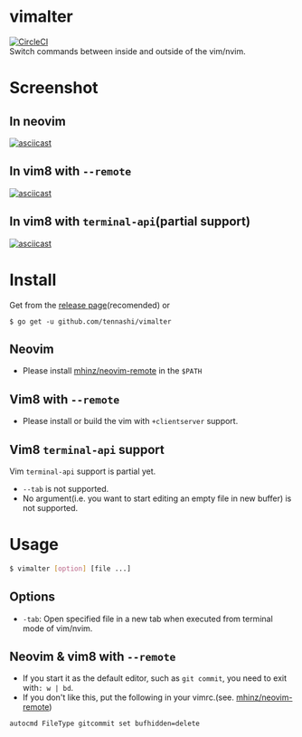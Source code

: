# vimalter
[![CircleCI](https://circleci.com/gh/tennashi/vimalter/tree/master.svg?style=shield)](https://circleci.com/gh/tennashi/vimalter/tree/master)  
Switch commands between inside and outside of the vim/nvim.

# Screenshot
## In neovim
[![asciicast](https://asciinema.org/a/qmUVLV7e93kLWgBcI3ARt64vt.svg)](https://asciinema.org/a/qmUVLV7e93kLWgBcI3ARt64vt)

## In vim8 with `--remote`
[![asciicast](https://asciinema.org/a/045L59uL9XthDB6UBStzP1ojC.svg)](https://asciinema.org/a/045L59uL9XthDB6UBStzP1ojC)

## In vim8 with `terminal-api`(partial support)
[![asciicast](https://asciinema.org/a/4UM372nJ5LY65SKWNLhVqvcls.svg)](https://asciinema.org/a/4UM372nJ5LY65SKWNLhVqvcls)

# Install
Get from the [release page](https://github.com/tennashi/vimalter/releases)(recomended)
or
```shell
$ go get -u github.com/tennashi/vimalter
```

## Neovim
* Please install [mhinz/neovim-remote](https://github.com/mhinz/neovim-remote) in the `$PATH`

## Vim8 with `--remote`
* Please install or build the vim with `+clientserver` support.

## Vim8 `terminal-api` support
Vim `terminal-api` support is partial yet.
* `--tab` is not supported.
* No argument(i.e. you want to start editing an empty file in new buffer) is not supported.

# Usage
```bash
$ vimalter [option] [file ...]
```

## Options
* `-tab`: Open specified file in a new tab when executed from terminal mode of vim/nvim.

## Neovim & vim8 with `--remote`
* If you start it as the default editor, such as `git commit`, you need to exit with`: w | bd`.
* If you don't like this, put the following in your vimrc.(see. [mhinz/neovim-remote](https://github.com/mhinz/neovim-remote#typical-use-cases))
```vim
autocmd FileType gitcommit set bufhidden=delete
```
